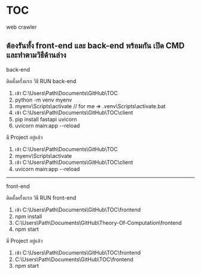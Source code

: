 # TOC
web crawler

ต้องรันทั้ง front-end และ back-end พร้อมกัน
เปิด CMD และทำตามวิธีด้านล่าง
---------------------------------------------------------------------------
back-end

ติดตั้งครั้งแรก วิธี RUN back-end
1. เข้า C:\Users\Path\Documents\GitHub\TOC
2. python -m venv myenv
3. myenv\Scripts\activate  // for me => .venv\Scripts\activate.bat
4. เข้า C:\Users\Path\Documents\GitHub\TOC\client
5. pip install fastapi uvicorn
6. uvicorn main:app --reload

มี Project อยู่แล้ว
1. เข้า C:\Users\Path\Documents\GitHub\TOC
2. myenv\Scripts\activate
3. เข้า C:\Users\Path\Documents\GitHub\TOC\client
4. uvicorn main:app --reload

---------------------------------------------------------------------------
front-end

ติดตั้งครั้งแรก วิธี RUN front-end
1. เข้า C:\Users\Path\Documents\GitHub\TOC\frontend
2. npm install
3. C:\Users\Path\Documents\GitHub\Theory-Of-Computation\frontend
4. npm start

มี Project อยู่แล้ว
1. เข้า C:\Users\Path\Documents\GitHub\TOC\frontend
2. C:\Users\Path\Documents\GitHub\TOC\frontend
3. npm start

